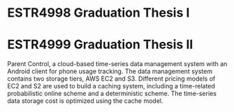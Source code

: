 # ESTR4998 Graduation Thesis I 
# ESTR4999 Graduation Thesis II
Parent Control, a cloud-based time-series data management system with an Android client for phone usage tracking. The data management system contains two storage tiers, AWS EC2 and S3. Different pricing models of EC2 and S2 are used to build a caching system, including a time-related probabilistic online scheme and a deterministic scheme. The time-series data storage cost is optimized using the cache model.
